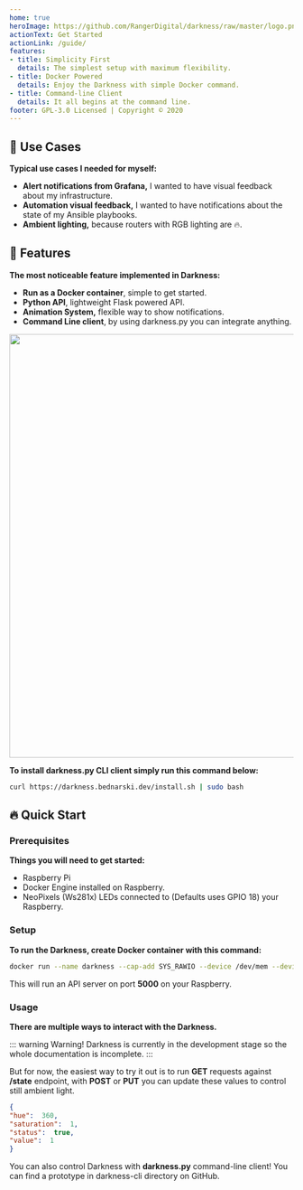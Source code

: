 ```yaml
---
home: true
heroImage: https://github.com/RangerDigital/darkness/raw/master/logo.png
actionText: Get Started
actionLink: /guide/
features:
- title: Simplicity First
  details: The simplest setup with maximum flexibility.
- title: Docker Powered
  details: Enjoy the Darkness with simple Docker command.
- title: Command-line Client
  details: It all begins at the command line.
footer: GPL-3.0 Licensed | Copyright © 2020
---
```


## 🚀 Use Cases
**Typical use cases I needed for myself:**
- **Alert notifications from Grafana,**
  I wanted to have visual feedback about my infrastructure.
- **Automation visual feedback,**
  I wanted to have notifications about the state of my Ansible playbooks.
- **Ambient lighting,**
  because routers with RGB lighting are 🔥.

## 🍬 Features
**The most noticeable feature implemented in Darkness:**
- **Run as a Docker container**, simple to get started.
- **Python API**, lightweight Flask powered API.
- **Animation System,** flexible way to show notifications.
- **Command Line client**, by using darkness.py you can integrate anything.

<img style="display: block; margin-left: auto; margin-right: auto;" class="center" src="terminal.gif" width=750/>

**To install darkness.py CLI client simply run this command below:**
```bash
curl https://darkness.bednarski.dev/install.sh | sudo bash
```

## 🔥 Quick Start
### Prerequisites
**Things you will need to get started:**
- Raspberry Pi
- Docker Engine installed on Raspberry.
- NeoPixels (Ws281x) LEDs connected to (Defaults uses GPIO 18) your Raspberry.

### Setup
**To run the Darkness, create Docker container with this command:**
```bash
docker run --name darkness --cap-add SYS_RAWIO --device /dev/mem --device /dev/vcio -p 5000:8000 rangerdigital/darkness
```
This will run an API server on port **5000** on your Raspberry.

### Usage
**There are multiple ways to interact with the Darkness.**

::: warning Warning!
Darkness is currently in the development stage so the whole documentation is incomplete.
:::

But for now, the easiest way to try it out is to run **GET** requests against **/state** endpoint, with **POST** or **PUT** you can update these values to control still ambient light.
```json
{
"hue":  360,
"saturation":  1,
"status":  true,
"value":  1
}
```
You can also control Darkness with **darkness.py** command-line client! You can find a prototype in darkness-cli directory on GitHub.
